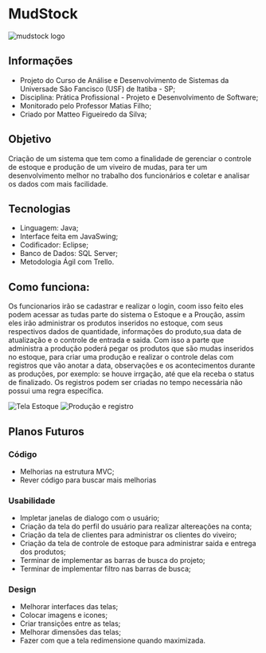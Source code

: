 # MudStock

![mudstock logo](https://user-images.githubusercontent.com/69529755/101160473-dd49ad00-360d-11eb-8811-c1f32bac850f.png)

## Informações
- Projeto do Curso de Análise e Desenvolvimento de Sistemas da Universade São Fancisco (USF) de Itatiba - SP;
- Disciplina: Prática Profissional - Projeto e Desenvolvimento de Software;
- Monitorado pelo Professor Matias Filho;
- Criado por Matteo Figueiredo da Silva;

## Objetivo
Criação de um sistema que tem como a finalidade de gerenciar o controle de estoque 
e produção de um viveiro de mudas, para ter um desenvolvimento melhor no trabalho dos funcionários
e coletar e analisar os dados com mais facilidade.

## Tecnologias
- Linguagem: Java;
- Interface feita em JavaSwing;
- Codificador: Eclipse;
- Banco de Dados: SQL Server;
- Metodologia Ágil com Trello.

## Como funciona:
Os funcionarios irão se cadastrar e realizar o login, coom isso feito eles podem acessar as tudas parte do sistema o Estoque e a Proução, assim eles irão administrar os produtos inseridos no estoque, com seus respectivos dados de quantidade, informações do produto,sua data de atualização e o controle de entrada e saida. Com isso a parte que administra a produção poderá pegar os produtos que são mudas inseridos no estoque, para criar uma produção e realizar o controle delas com registros que vão anotar a data, observações e os acontecimentos durante as produções, por exemplo: se houve irrgação, até que ela receba o status de finalizado. Os registros podem ser criadas no tempo necessária não possui uma regra específica.

![Tela Estoque](https://user-images.githubusercontent.com/69529755/101167493-bba1f300-3618-11eb-8dc3-7583587131f7.PNG)
![Produção e registro](https://user-images.githubusercontent.com/69529755/101167553-cfe5f000-3618-11eb-8b11-8c9492902a25.PNG)

## Planos Futuros
### Código
- Melhorias na estrutura MVC;
- Rever código para buscar mais melhorias

### Usabilidade
- Impletar janelas de dialogo com o usuário;
- Criação da tela do perfil do usuário para realizar altereações na conta;
- Criação da tela de clientes para administrar os clientes do viveiro;
- Criação da tela de controle de estoque para administrar saida e entrega dos produtos;
- Terminar de implementar as barras de busca do projeto;
- Terminar de implementar filtro nas barras de busca;

### Design
- Melhorar interfaces das telas;
- Colocar imagens e icones;
- Criar transições entre as telas;
- Melhorar dimensões das telas;
- Fazer com que a tela redimensione quando maximizada.
